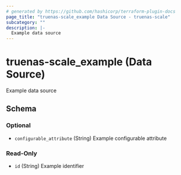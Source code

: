 ```yaml
---
# generated by https://github.com/hashicorp/terraform-plugin-docs
page_title: "truenas-scale_example Data Source - truenas-scale"
subcategory: ""
description: |-
  Example data source
---
```


# truenas-scale_example (Data Source)

Example data source



<!-- schema generated by tfplugindocs -->
## Schema

### Optional

- `configurable_attribute` (String) Example configurable attribute

### Read-Only

- `id` (String) Example identifier

